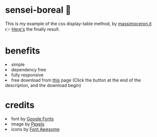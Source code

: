 # sensei-boreal :sunrise:

This is my example of the css display-table method, by <a href="http://www.massimoceron.it" target="_blank">massimoceron.it</a><br>
👉 <a href="http://ceron.altervista.org/corso-web-2.0/sensei-boreal/index.html" target="_blank">Here's</a> the finally result. 
<br>

# benefits

<li> simple
<li> dependency free
<li> fully responsive
<li> free download from <a href="https://www.massimoceron.it/borealis.php" target="_blank">this</a> page (Click the button at the end of the description, and the download begin)
<br>
  
# credits

<li> font by <a href="https://fonts.google.com/" target="_blank">Google Fonts</a>
<li> image by <a href="https://www.pexels.com/" target="_blank">Pexels</a>
<li> icons by <a href="https://fontawesome.com/" target="_blank">Font Awesome</a>
<br>
